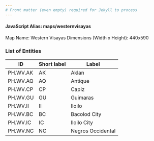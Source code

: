 ```yaml
---
# Front matter (even empty) required for Jekyll to process
---
```


#### JavaScript Alias: maps/westernvisayas

Map Name: Western Visayas
Dimensions (Width x Height): 440x590

### List of Entities

ID | Short label | Label
---|---|---|
PH.WV.AK|AK|Aklan
PH.WV.AQ|AQ|Antique
PH.WV.CP|CP|Capiz
PH.WV.GU|GU|Guimaras
PH.WV.II|II|Iloilo
PH.WV.BC|BC|Bacolod City
PH.WV.IC|IC|Iloilo City
PH.WV.NC|NC|Negros Occidental